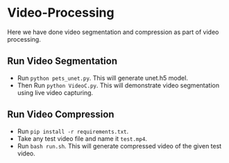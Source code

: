 # Video-Processing
Here we have done video segmentation and compression as part of video processing. 

## Run Video Segmentation
- Run `python pets_unet.py`. This will generate unet.h5 model.
- Then Run `python VideoC.py`. This will demonstrate video segmentation using live video capturing.

## Run Video Compression
- Run `pip install -r requirements.txt`.
- Take any test video file and name it `test.mp4`.
- Run `bash run.sh`. This will generate compressed video of the given test video.
